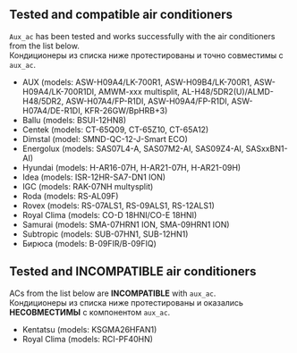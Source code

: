 ## Tested and compatible air conditioners ##
`Aux_ac` has been tested and works successfully with the air conditioners from the list below.<br/>
Кондиционеры из списка ниже протестированы и точно совместимы с `aux_ac`.

+ AUX (models: ASW-H09A4/LK-700R1, ASW-H09B4/LK-700R1, ASW-H09A4/LK-700R1DI, AMWM-xxx multisplit, AL-H48/5DR2(U)/ALMD-H48/5DR2, ASW-H07A4/FP-R1DI, ASW-H09A4/FP-R1DI, ASW-H07A4/DE-R1DI, KFR-26GW/BpHRB+3)
+ Ballu (models: BSUI-12HN8)
+ Centek (models: CT-65Q09, CT-65Z10, CT-65A12)
+ Dimstal (model: SMND-QC-12-J-Smart ECO)
+ Energolux (models: SAS07L4-A, SAS07M2-AI, SAS09Z4-AI, SASxxBN1-AI)
+ Hyundai (models: H-AR16-07H, H-AR21-07H, H-AR21-09H)
+ Idea (models: ISR-12HR-SA7-DN1 ION)
+ IGC (models: RAK-07NH multysplit)
+ Roda (models: RS-AL09F)
+ Rovex (models: RS-07ALS1, RS-09ALS1, RS-12ALS1)
+ Royal Clima (models: CO-D 18HNI/CO-E 18HNI)
+ Samurai (models: SMA-07HRN1 ION, SMA-09HRN1 ION)
+ Subtropic (models: SUB-07HN1, SUB-12HN1)
+ Бирюса (models: B-09FIR/B-09FIQ)

## Tested and INCOMPATIBLE air conditioners ##
ACs from the list below are **INCOMPATIBLE** with `aux_ac`.<br/>
Кондиционеры из списка ниже протестированы и оказались **НЕСОВМЕСТИМЫ** с компонентом `aux_ac`.

+ Kentatsu (models: KSGMA26HFAN1)
+ Royal Clima (models: RCI-PF40HN)
